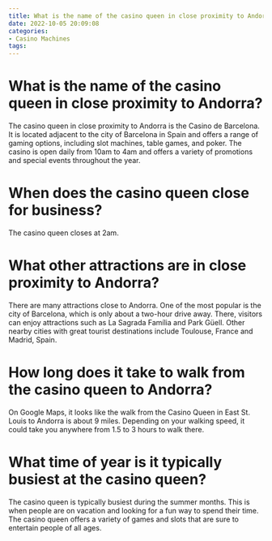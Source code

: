 ```yaml
---
title: What is the name of the casino queen in close proximity to Andorra 
date: 2022-10-05 20:09:08
categories:
- Casino Machines
tags:
---
```



#  What is the name of the casino queen in close proximity to Andorra? 

The casino queen in close proximity to Andorra is the Casino de Barcelona. It is located adjacent to the city of Barcelona in Spain and offers a range of gaming options, including slot machines, table games, and poker. The casino is open daily from 10am to 4am and offers a variety of promotions and special events throughout the year.

#  When does the casino queen close for business? 

The casino queen closes at 2am.

#  What other attractions are in close proximity to Andorra? 

There are many attractions close to Andorra. One of the most popular is the city of Barcelona, which is only about a two-hour drive away. There, visitors can enjoy attractions such as La Sagrada Família and Park Güell. Other nearby cities with great tourist destinations include Toulouse, France and Madrid, Spain.

#  How long does it take to walk from the casino queen to Andorra? 

On Google Maps, it looks like the walk from the Casino Queen in East St. Louis to Andorra is about 9 miles. Depending on your walking speed, it could take you anywhere from 1.5 to 3 hours to walk there.

#  What time of year is it typically busiest at the casino queen?

The casino queen is typically busiest during the summer months. This is when people are on vacation and looking for a fun way to spend their time. The casino queen offers a variety of games and slots that are sure to entertain people of all ages.